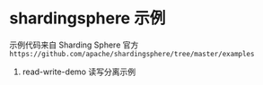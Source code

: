# shardingsphere 示例

示例代码来自 Sharding Sphere 官方 `https://github.com/apache/shardingsphere/tree/master/examples`    

1. read-write-demo 读写分离示例
